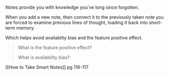 Notes provide you with knowledge you've long since forgotten.

When you add a new note, then connect it to the previously taken note you are forced to examine previous lines of thought, loading it back into short-term memory.

Which helps avoid availablity bias and the feature positive effect.

> What is the feature positive effect?

> What is availability bias?

[[How to Take Smart Notes]] pg 116-117